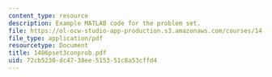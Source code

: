```yaml
---
content_type: resource
description: Example MATLAB code for the problem set.
file: https://ol-ocw-studio-app-production.s3.amazonaws.com/courses/14-06-intermediate-macroeconomic-theory-spring-2004/72cb5230dc4738ee515351c8a53cffd4_1406pset3conprob.pdf
file_type: application/pdf
resourcetype: Document
title: 1406pset3conprob.pdf
uid: 72cb5230-dc47-38ee-5153-51c8a53cffd4
---
```

